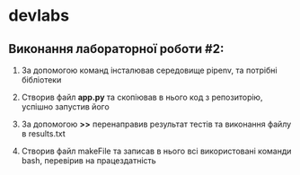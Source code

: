 # devlabs
## Виконання лабораторної роботи #2:

1. За допомогою команд інсталював середовище pipenv, та потрібні бібліотеки

2. Створив файл **app.py** та скопіював в нього код з репозиторію, успішно запустив його

3. За допомогою **>>** перенаправив результат тестів та виконання файлу в results.txt

4. Створив файл makeFile та записав в нього всі використовані команди bash, перевірив на працездатність
